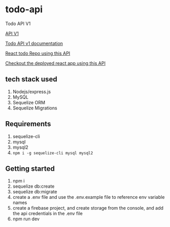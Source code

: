 # todo-api

Todo API V1

[API V1](https://ammar-todo-api.herokuapp.com/)

[Todo API v1 documentation](https://documenter.getpostman.com/view/7504301/UyxqAhrr#intro)

[React todo Repo using this API](https://github.com/AmmarAlkhooly98/todo-client)

[Checkout the deployed react app using this API](https://ammar-todo-app.herokuapp.com/)

## tech stack used

1. Nodejs/express.js
2. MySQL
3. Sequelize ORM
4. Sequelize Migrations

## Requirements

1. sequelize-cli
2. mysql
3. mysql2
4. `npm i -g sequelize-cli mysql mysql2`

## Getting started

1. npm i
2. sequelize db:create
3. sequelize db:migrate
4. create a .env file and use the .env.example file to reference env variable names
5. create a firebase project, and create storage from the console, and add the api credentials in the .env file
6. npm run dev
